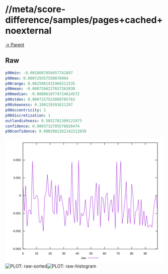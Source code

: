 
# //meta/score-difference/samples/pages+cached+noexternal

[→ Parent](../..)


## Raw


```yaml
p90min: -0.0018687856457741897
p90max: 0.000729357550876964
p90range: 0.0025981431966511535
p90mean: -0.0007266227657263038
p90median: -0.0008610774724614572
p90stdev: 0.0007257523068785763
p90skewness: 0.190119391611297
p90eccentricity: 1
p90discretization: 1
outlandishness: 0.5852781389121973
confidence: 0.0003732705576026474
p90confidence: 0.0002982262142212039

```

![PLOT: raw-values](./raw/values.svg)![PLOT: raw-sorted](./raw/sorted.svg)![PLOT: raw-histogram](./raw/histogram.svg)